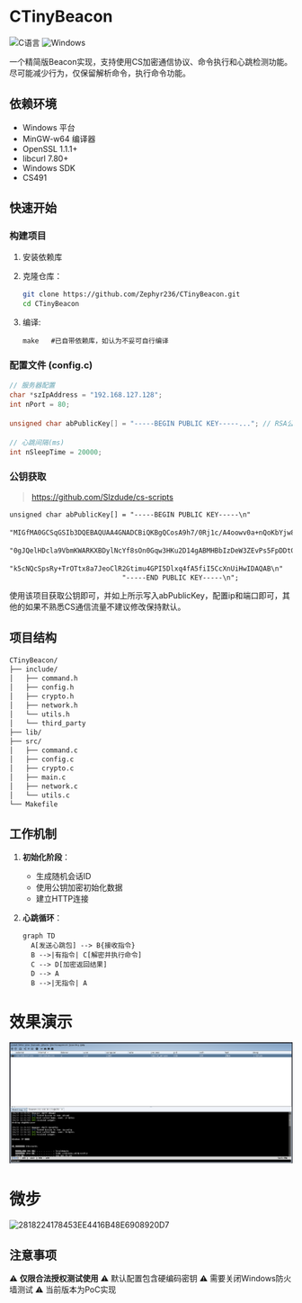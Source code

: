 
# CTinyBeacon 

![C语言](https://img.shields.io/badge/language-C-blue.svg)
![Windows](https://img.shields.io/badge/platform-Windows-lightgrey.svg)

一个精简版Beacon实现，支持使用CS加密通信协议、命令执行和心跳检测功能。尽可能减少行为，仅保留解析命令，执行命令功能。



## 依赖环境

- Windows 平台
- MinGW-w64 编译器
- OpenSSL 1.1.1+
- libcurl 7.80+ 
- Windows SDK
- CS491

## 快速开始

### 构建项目

1. 安装依赖库
2. 克隆仓库：
   ```bash
   git clone https://github.com/Zephyr236/CTinyBeacon.git
   cd CTinyBeacon
   ```
   
3. 编译:

   ```
   make   #已自带依赖库，如认为不妥可自行编译
   ```

   
### 配置文件 (config.c)

```c
// 服务器配置
char *szIpAddress = "192.168.127.128";
int nPort = 80;

unsigned char abPublicKey[] = "-----BEGIN PUBLIC KEY-----..."; // RSA公钥

// 心跳间隔(ms)
int nSleepTime = 20000;
```



### 公钥获取

> https://github.com/Slzdude/cs-scripts

```
unsigned char abPublicKey[] = "-----BEGIN PUBLIC KEY-----\n"
                            "MIGfMA0GCSqGSIb3DQEBAQUAA4GNADCBiQKBgQCosA9h7/0Rj1c/A4oowv0a+nQoKbYjw8bQ/cbr\n"
                            "0gJQelHDcla9VbmKWARKXBDylNcYf8sOn0Gqw3HKu2D14gABMHBbIzDeW3ZEvPs5FpDDtGopDr/o\n"
                            "k5cNQcSpsRy+TrOTtx8a7JeoClR2Gtimu4GPI5Dlxq4fA5fiI5CcXnUiHwIDAQAB\n"
                            "-----END PUBLIC KEY-----\n";
```

使用该项目获取公钥即可，并如上所示写入abPublicKey，配置ip和端口即可，其他的如果不熟悉CS通信流量不建议修改保持默认。



## 项目结构

```
CTinyBeacon/
├── include/
│   ├── command.h
│   ├── config.h
│   ├── crypto.h
│   ├── network.h
│   └── utils.h
│   └── third_party
├── lib/
├── src/
│   ├── command.c
│   ├── config.c
│   ├── crypto.c
│   ├── main.c
│   ├── network.c
│   └── utils.c
└── Makefile
```



## 工作机制

1. **初始化阶段**：
   - 生成随机会话ID
   - 使用公钥加密初始化数据
   - 建立HTTP连接

2. **心跳循环**：
   ```mermaid
   graph TD
     A[发送心跳包] --> B{接收指令}
     B -->|有指令| C[解密并执行命令]
     C --> D[加密返回结果]
     D --> A
     B -->|无指令| A
   ```



# 效果演示

![image-20250616012104049](./assets/image-20250616012104049.png)

# 微步
![2818224178453EE4416B48E6908920D7](https://github.com/user-attachments/assets/ff12ec9d-73ce-4596-8eac-0845dbe7217f)





## 注意事项

⚠️ **仅限合法授权测试使用**
⚠️ 默认配置包含硬编码密钥
⚠️ 需要关闭Windows防火墙测试
⚠️ 当前版本为PoC实现



